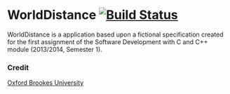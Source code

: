 # WorldDistance [![Build Status](https://travis-ci.org/ryansmith94/WorldDistance.png)](https://travis-ci.org/ryansmith94/WorldDistance)
WorldDistance is a application based upon a fictional specification created for the first assignment of the Software Development with C and C++ module (2013/2014, Semester 1).

### Credit
[Oxford Brookes University](http://www.brookes.ac.uk)
